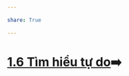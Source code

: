 ---  
share: True  
---  
# [1.6 Tìm hiểu tự do](./1.6%20T%C3%ACm%20hi%E1%BB%83u%20t%E1%BB%B1%20do.md)➡️  

